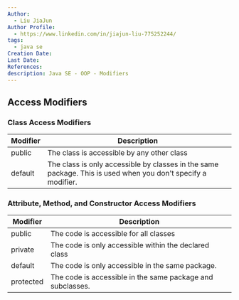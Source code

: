 ```yaml
---
Author:
  - Liu JiaJun
Author Profile:
  - https://www.linkedin.com/in/jiajun-liu-775252244/
tags: 
  - java se
Creation Date: 
Last Date: 
References: 
description: Java SE - OOP - Modifiers
---
```


## Access Modifiers

### Class Access Modifiers

| Modifier | Description |
|----------|-------------|
| public   | The class is accessible by any other class |
| default  | The class is only accessible by classes in the same package. This is used when you don't specify a modifier. |

### Attribute, Method, and Constructor Access Modifiers

| Modifier | Description |
|----------|-------------|
| public   | The code is accessible for all classes |
| private  | The code is only accessible within the declared class |
| default  | The code is only accessible in the same package. |
| protected| The code is accessible in the same package and subclasses.|
